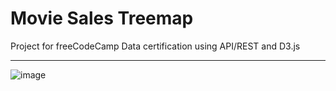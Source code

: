 # Movie Sales Treemap

Project for freeCodeCamp Data certification using API/REST and D3.js

---

![image](https://github.com/shemuelx/treemap-diagram/assets/72283796/3b24f5b3-b2cc-44e1-9e11-9a7ffaad37db)
